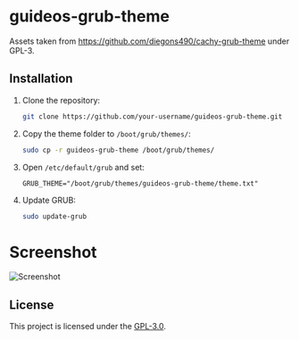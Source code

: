 # guideos-grub-theme

Assets taken from https://github.com/diegons490/cachy-grub-theme under GPL-3.


## Installation

1. Clone the repository:
   ```bash
   git clone https://github.com/your-username/guideos-grub-theme.git
   ```
2. Copy the theme folder to `/boot/grub/themes/`:
   ```bash
   sudo cp -r guideos-grub-theme /boot/grub/themes/
   ```
3. Open `/etc/default/grub` and set:
   ```
   GRUB_THEME="/boot/grub/themes/guideos-grub-theme/theme.txt"
   ```
4. Update GRUB:
   ```bash
   sudo update-grub
   ```

# Screenshot

![Screenshot](https://github.com/user-attachments/assets/7adcf9b8-7ca7-48e6-976d-c765a63a7286)

## License

This project is licensed under the [GPL-3.0](https://www.gnu.org/licenses/gpl-3.0.html).
